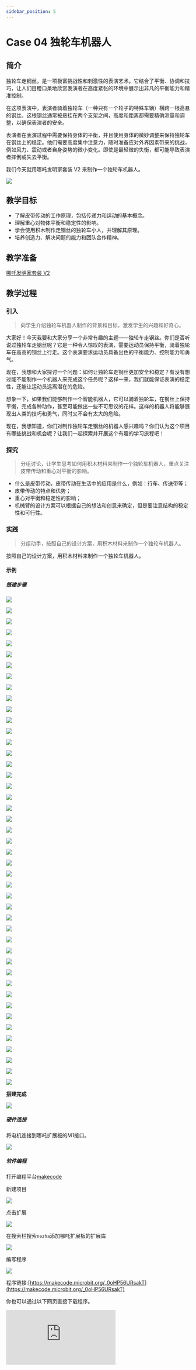 ```yaml
---
sidebar_position: 5
---
```


# Case 04 独轮车机器人

## 简介

独轮车走钢丝，是一项极富挑战性和刺激性的表演艺术。它结合了平衡、协调和技巧，让人们目瞪口呆地欣赏表演者在高度紧张的环境中展示出非凡的平衡能力和精准控制。

在这项表演中，表演者骑着独轮车（一种只有一个轮子的特殊车辆）横跨一根高悬的钢丝。这根钢丝通常被悬挂在两个支架之间，高度和距离都需要精确测量和调整，以确保表演者的安全。

表演者在表演过程中需要保持身体的平衡，并且使用身体的微妙调整来保持独轮车在钢丝上的稳定。他们需要高度集中注意力，随时准备应对外界因素带来的挑战，例如风力、震动或者自身姿势的微小变化。即使是最轻微的失衡，都可能导致表演者摔倒或失去平衡。

我们今天就用哪吒发明家套装 V2 来制作一个独轮车机器人。

![](./images/nezha-inventors-kit-v2-case-04-01.png)

## 教学目标

- 了解皮带传动的工作原理，包括传递力和运动的基本概念。
- 理解重心对物体平衡和稳定性的影响。
- 学会使用积木制作走钢丝的独轮车小人，并理解其原理。
- 培养创造力、解决问题的能力和团队合作精神。

## 教学准备

[哪吒发明家套装 V2](https://www.elecfreaks.com/nezha-inventor-s-kit-v2-for-micro-bit.html)


## 教学过程

### 引入

>向学生介绍独轮车机器人制作的背景和目标，激发学生的兴趣和好奇心。

大家好！今天我要和大家分享一个非常有趣的主题——独轮车走钢丝。你们是否听说过独轮车走钢丝呢？它是一种令人惊叹的表演，需要运动员保持平衡，骑着独轮车在高高的钢丝上行走。这个表演要求运动员具备出色的平衡能力、控制能力和勇气。

现在，我想和大家探讨一个问题：如何让独轮车走钢丝更加安全和稳定？有没有想过能不能制作一个机器人来完成这个任务呢？这样一来，我们就能保证表演的稳定性，还能让运动员远离潜在的危险。

想象一下，如果我们能够制作一个智能机器人，它可以骑着独轮车，在钢丝上保持平衡，完成各种动作，甚至可能做出一些不可思议的花样。这样的机器人将能够展现出人类的技巧和勇气，同时又不会有太大的危险。

现在，我想知道，你们对制作独轮车走钢丝的机器人感兴趣吗？你们认为这个项目有哪些挑战和机会呢？让我们一起探索并开展这个有趣的学习旅程吧！

### 探究

>分组讨论，让学生思考如何用积木材料来制作一个独轮车机器人，重点关注皮带传动和重心对平衡的影响。

- 什么是皮带传动，皮带传动在生活中的应用是什么，例如：行车、传送带等；
- 皮带传动的特点和优势；
- 重心对平衡和稳定性的影响；
- 机械臂的设计方案可以根据自己的想法和创意来确定，但是要注意结构的稳定性和可行性。

### 实践

>分组动手，按照自己的设计方案，用积木材料来制作一个独轮车机器人。

按照自己的设计方案，用积木材料来制作一个独轮车机器人。



#### 示例

##### 搭建步骤

![](./images/nezha-inventors-kit-v2-step-04-01.png)

![](./images/nezha-inventors-kit-v2-step-04-02.png)

![](./images/nezha-inventors-kit-v2-step-04-03.png)

![](./images/nezha-inventors-kit-v2-step-04-04.png)

![](./images/nezha-inventors-kit-v2-step-04-05.png)

![](./images/nezha-inventors-kit-v2-step-04-06.png)

![](./images/nezha-inventors-kit-v2-step-04-07.png)

![](./images/nezha-inventors-kit-v2-step-04-08.png)

![](./images/nezha-inventors-kit-v2-step-04-09.png)

![](./images/nezha-inventors-kit-v2-step-04-10.png)

![](./images/nezha-inventors-kit-v2-step-04-11.png)

![](./images/nezha-inventors-kit-v2-step-04-12.png)

![](./images/nezha-inventors-kit-v2-step-04-13.png)

![](./images/nezha-inventors-kit-v2-step-04-14.png)

![](./images/nezha-inventors-kit-v2-step-04-15.png)

![](./images/nezha-inventors-kit-v2-step-04-16.png)

![](./images/nezha-inventors-kit-v2-step-04-17.png)

![](./images/nezha-inventors-kit-v2-step-04-18.png)

![](./images/nezha-inventors-kit-v2-step-04-19.png)

![](./images/nezha-inventors-kit-v2-step-04-20.png)

![](./images/nezha-inventors-kit-v2-step-04-21.png)

![](./images/nezha-inventors-kit-v2-step-04-22.png)

![](./images/nezha-inventors-kit-v2-step-04-23.png)

![](./images/nezha-inventors-kit-v2-step-04-24.png)

![](./images/nezha-inventors-kit-v2-step-04-25.png)

![](./images/nezha-inventors-kit-v2-step-04-26.png)

![](./images/nezha-inventors-kit-v2-step-04-27.png)

![](./images/nezha-inventors-kit-v2-step-04-28.png)

![](./images/nezha-inventors-kit-v2-step-04-29.png)

![](./images/nezha-inventors-kit-v2-step-04-30.png)

![](./images/nezha-inventors-kit-v2-step-04-31.png)

![](./images/nezha-inventors-kit-v2-step-04-32.png)

![](./images/nezha-inventors-kit-v2-step-04-33.png)

![](./images/nezha-inventors-kit-v2-step-04-34.png)

![](./images/nezha-inventors-kit-v2-step-04-35.png)

![](./images/nezha-inventors-kit-v2-step-04-36.png)

![](./images/nezha-inventors-kit-v2-step-04-37.png)

![](./images/nezha-inventors-kit-v2-step-04-38.png)

![](./images/nezha-inventors-kit-v2-step-04-39.png)

![](./images/nezha-inventors-kit-v2-step-04-40.png)

![](./images/nezha-inventors-kit-v2-step-04-41.png)

![](./images/nezha-inventors-kit-v2-step-04-42.png)

![](./images/nezha-inventors-kit-v2-step-04-43.png)

![](./images/nezha-inventors-kit-v2-step-04-44.png)

![](./images/nezha-inventors-kit-v2-step-04-45.png)

**搭建完成**

![](./images/nezha-inventors-kit-v2-case-04-01.png)

##### 硬件连接

将电机连接到哪吒扩展板的M1接口。

![](./images/nezha-inventors-kit-v2-case-07-02.png)

##### 软件编程

打开编程平台[makecode](https://makecode.microbit.org/#)

新建项目

![](./images/nezha-inventors-kit-v2-case-19-03.png)

点击扩展

![](./images/nezha-inventors-kit-v2-case-19-04.png)



在搜索栏搜索`nezha`添加哪吒扩展板的扩展库

![](./images/nezha-inventors-kit-v2-case-19-06.png)

编写程序

![](./images/nezha-inventors-kit-v2-case-04-07.png)


程序链接:[https://makecode.microbit.org/_0oHP56URsakT](https://makecode.microbit.org/_0oHP56URsakT)

你也可以通过以下网页直接下载程序。

<div
    style={{
        position: 'relative',
        paddingBottom: '60%',
        overflow: 'hidden',
    }}
>
    <iframe
        src="https://makecode.microbit.org/_0oHP56URsakT"
        frameborder="0"
        sandbox="allow-popups allow-forms allow-scripts allow-same-origin"
        style={{
            position: 'absolute',
            width: '100%',
            height: '100%',
        }}
    />
</div>


### 展示

>分组展示，让每组的机器人开始走钢丝，比较各组的成果和效果。

#### 示例案例效果


按下micro:bit上的A键，机器人开始骑行，按下micro:bit上的B键，机器人停止骑行。

![](./images/nezha-inventors-kit-v2-case-04.gif)

### 反思

>分组分享，让每组的学生分享自己的制作过程和心得，总结自己遇到的问题和解决办法，评价自己的优点和不足。
